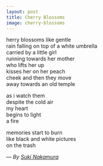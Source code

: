 ```yaml
---
layout: post
title: Cherry Blossoms
image: cherry-blossoms
---
```


<span class="caps" alt="C">herry</span> blossoms like gentle   
rain falling on top of a white umbrella   
carried by a little girl   
running towards her mother   
who lifts her up   
kisses her on her peach   
cheek and then they move   
away towards an old temple   

as i watch them   
despite the cold air   
my heart   
begins to light   
a fire   

memories start to burn   
like black and white pictures   
on the trash    

— _By [Suki Nakamura](https://www.poemhunter.com/poems/cherry-blossoms/page-1/19429068/)_
